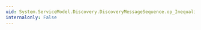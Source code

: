 ```yaml
---
uid: System.ServiceModel.Discovery.DiscoveryMessageSequence.op_Inequality(System.ServiceModel.Discovery.DiscoveryMessageSequence,System.ServiceModel.Discovery.DiscoveryMessageSequence)
internalonly: False
---
```

